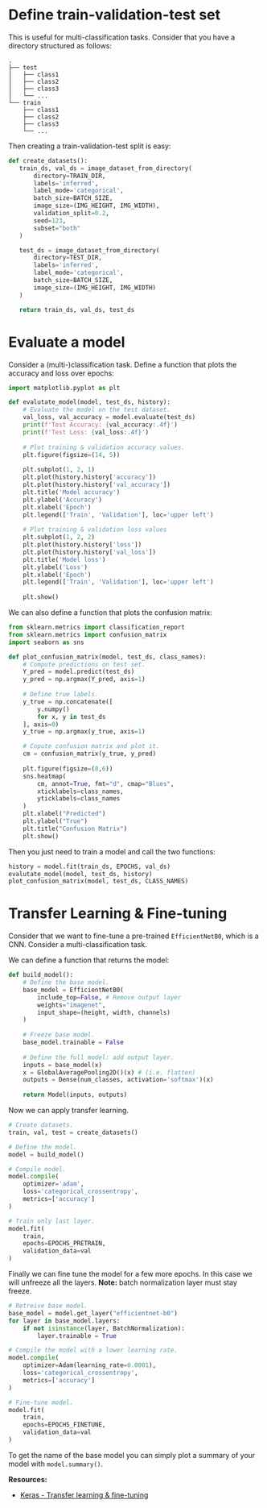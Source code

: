 # Define train-validation-test set

This is useful for multi-classification tasks. Consider that you have a directory structured as follows:

```
.
├── test
│   ├── class1 
│   ├── class2
│   ├── class3
│   └── ...
└── train
    ├── class1 
    ├── class2
    ├── class3
    └── ...
```

Then creating a train-validation-test split is easy:

 ```python
def create_datasets():
    train_ds, val_ds = image_dataset_from_directory(
        directory=TRAIN_DIR,
        labels='inferred',
        label_mode='categorical',
        batch_size=BATCH_SIZE,
        image_size=(IMG_HEIGHT, IMG_WIDTH),
        validation_split=0.2,
        seed=123,
        subset="both"
    )

    test_ds = image_dataset_from_directory(
        directory=TEST_DIR,
        labels='inferred',
        label_mode='categorical',
        batch_size=BATCH_SIZE,
        image_size=(IMG_HEIGHT, IMG_WIDTH)
    )

    return train_ds, val_ds, test_ds
 ```

# Evaluate a model

Consider a (multi-)classification task. Define a function that plots the accuracy and loss over epochs:

```python
import matplotlib.pyplot as plt

def evalutate_model(model, test_ds, history):
    # Evaluate the model on the test dataset.
    val_loss, val_accuracy = model.evaluate(test_ds)
    print(f'Test Accuracy: {val_accuracy:.4f}')
    print(f'Test Loss: {val_loss:.4f}')
    
    # Plot training & validation accuracy values.
    plt.figure(figsize=(14, 5))
    
    plt.subplot(1, 2, 1)
    plt.plot(history.history['accuracy'])
    plt.plot(history.history['val_accuracy'])
    plt.title('Model accuracy')
    plt.ylabel('Accuracy')
    plt.xlabel('Epoch')
    plt.legend(['Train', 'Validation'], loc='upper left')
    
    # Plot training & validation loss values
    plt.subplot(1, 2, 2)
    plt.plot(history.history['loss'])
    plt.plot(history.history['val_loss'])
    plt.title('Model loss')
    plt.ylabel('Loss')
    plt.xlabel('Epoch')
    plt.legend(['Train', 'Validation'], loc='upper left')
    
    plt.show()

```

We can also define a function that plots the confusion matrix:

```python
from sklearn.metrics import classification_report
from sklearn.metrics import confusion_matrix
import seaborn as sns

def plot_confusion_matrix(model, test_ds, class_names):
	# Compute predictions on test set.
    Y_pred = model.predict(test_ds)
    y_pred = np.argmax(Y_pred, axis=1)
	
	# Define true labels.
    y_true = np.concatenate([
	    y.numpy() 
	    for x, y in test_ds
	], axis=0)
    y_true = np.argmax(y_true, axis=1)

	# Copute confusion matrix and plot it.
    cm = confusion_matrix(y_true, y_pred)
	
    plt.figure(figsize=(8,6))
    sns.heatmap(
	    cm, annot=True, fmt="d", cmap="Blues",
	    xticklabels=class_names, 
		yticklabels=class_names
	)
    plt.xlabel("Predicted")
    plt.ylabel("True")
    plt.title("Confusion Matrix")
    plt.show()
```

Then you just need to train a model and call the two functions:

```python
history = model.fit(train_ds, EPOCHS, val_ds)
evalutate_model(model, test_ds, history)
plot_confusion_matrix(model, test_ds, CLASS_NAMES)
```

# Transfer Learning & Fine-tuning

Consider that we want to fine-tune a pre-trained `EfficientNetB0`, which is a CNN. Consider a multi-classification task.

We can define a function that returns the model:

```python
def build_model():
	# Define the base model.
    base_model = EfficientNetB0(
        include_top=False, # Remove output layer
        weights="imagenet",
        input_shape=(height, width, channels)
    )
	
	# Freeze base model.
    base_model.trainable = False
	
	# Define the full model: add output layer.
    inputs = base_model(x)
    x = GlobalAveragePooling2D()(x) # (i.e. flatten)
    outputs = Dense(num_classes, activation='softmax')(x)
	
	return Model(inputs, outputs)
```

Now we can apply transfer learning.

```python
# Create datasets.
train, val, test = create_datasets()

# Define the model.
model = build_model()

# Compile model.
model.compile(
    optimizer='adam',
    loss='categorical_crossentropy',
    metrics=['accuracy']
)

# Train only last layer.
model.fit(
    train,
    epochs=EPOCHS_PRETRAIN,
    validation_data=val
)
```

Finally we can fine tune the model for a few more epochs. In this case we will unfreeze all the layers. **Note:** batch normalization layer must stay freeze.

```python
# Retreive base model.
base_model = model.get_layer("efficientnet-b0")
for layer in base_model.layers:
	if not isinstance(layer, BatchNormalization):
		layer.trainable = True

# Compile the model with a lower learning rate.
model.compile(
	optimizer=Adam(learning_rate=0.0001),
	loss='categorical_crossentropy',
	metrics=['accuracy']
)

# Fine-tune model.
model.fit(
    train,
    epochs=EPOCHS_FINETUNE,
    validation_data=val
)
```


To get the name of the base model you can simply plot a summary of your model with `model.summary()`.

**Resources:**

- [Keras - Transfer learning & fine-tuning](https://keras.io/guides/transfer_learning/)